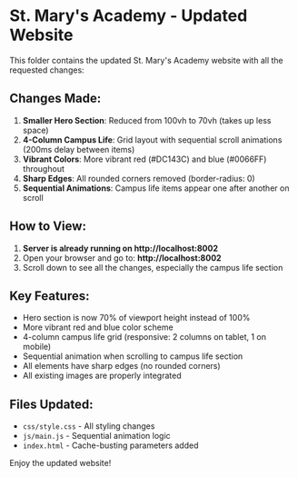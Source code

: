 # St. Mary's Academy - Updated Website

This folder contains the updated St. Mary's Academy website with all the requested changes:

## Changes Made:

1. **Smaller Hero Section**: Reduced from 100vh to 70vh (takes up less space)
2. **4-Column Campus Life**: Grid layout with sequential scroll animations (200ms delay between items)
3. **Vibrant Colors**: More vibrant red (#DC143C) and blue (#0066FF) throughout
4. **Sharp Edges**: All rounded corners removed (border-radius: 0)
5. **Sequential Animations**: Campus life items appear one after another on scroll

## How to View:

1. **Server is already running on http://localhost:8002**
2. Open your browser and go to: **http://localhost:8002**
3. Scroll down to see all the changes, especially the campus life section

## Key Features:

- Hero section is now 70% of viewport height instead of 100%
- More vibrant red and blue color scheme
- 4-column campus life grid (responsive: 2 columns on tablet, 1 on mobile)
- Sequential animation when scrolling to campus life section
- All elements have sharp edges (no rounded corners)
- All existing images are properly integrated

## Files Updated:

- `css/style.css` - All styling changes
- `js/main.js` - Sequential animation logic
- `index.html` - Cache-busting parameters added

Enjoy the updated website!
